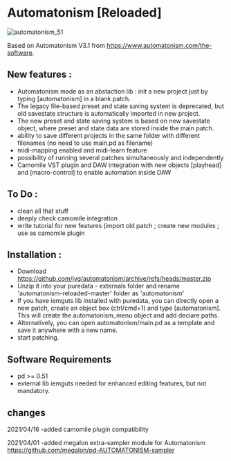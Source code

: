 # Automatonism [Reloaded]

<p align="left"> <img src="https://raw.githubusercontent.com/jyg/automatonism/master/automatonism_51.png" alt="automatonism_51" ></p>

Based on Automatonism V3.1 from https://www.automatonism.com/the-software.

## New features :

* Automatonism made as an abstaction lib : init a new project just by typing [automatonism] in a blank patch.
* The legacy file-based preset and state saving system is deprecated, but old savestate structure is automatically imported in new project. 
* The new preset and state saving system is based on new savestate object, where preset and state data are stored inside the main patch.
* ability to save different projects in the same folder with different filenames (no need to use main.pd as filename)
* midi-mapping enabled and midi-learn feature
* possibility of running several patches simultaneously and independently
* Camomile VST plugin and DAW integration with new objects [playhead] and [macro-control] to enable automation inside DAW

## To Do :
* clean all that stuff
* deeply check camomile integration
* write tutorial for new features (import old patch ; create new modules ; use as camomile plugin


## Installation :
* Download https://github.com/jyg/automatonism/archive/refs/heads/master.zip
* Unzip it into your puredata - externals folder and rename 'automatonism-reloaded-master' folder as 'automatonism'
* If you have iemguts lib installed with puredata, you can directly open a new patch, create an object box (ctrl/cmd+1) and type [automatonism]. This will create the automatonism_menu object and add declare paths.
* Alternatively, you can open automatonism/main.pd as a template and save it anywhere with a new name.
* start patching.

## Software Requirements
* pd >= 0.51
* external lib iemguts needed for enhanced editing features, but not mandatory.


## changes
2021/04/16	-added camomile plugin compatibility

2021/04/01	-added megalon extra-sampler module for Automatonism
	https://github.com/megalon/pd-AUTOMATONISM-sampler
